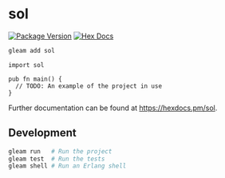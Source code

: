 # sol

[![Package Version](https://img.shields.io/hexpm/v/sol)](https://hex.pm/packages/sol)
[![Hex Docs](https://img.shields.io/badge/hex-docs-ffaff3)](https://hexdocs.pm/sol/)

```sh
gleam add sol
```
```gleam
import sol

pub fn main() {
  // TODO: An example of the project in use
}
```

Further documentation can be found at <https://hexdocs.pm/sol>.

## Development

```sh
gleam run   # Run the project
gleam test  # Run the tests
gleam shell # Run an Erlang shell
```
